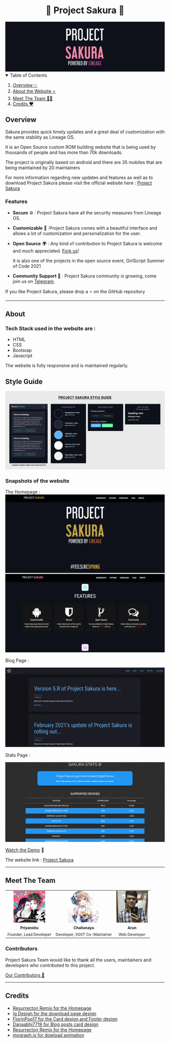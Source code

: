 <div align="center">
  <h1>🌸 Project Sakura 🌸</h1>
  <img src="image\banner_for_readme.png"> </img>
</div>
<details open="open">
  <summary>Table of Contents</summary>
  <ol>
  <li><a href="#overview">Overview ✨</a></li>
  <li><a href="#about">About the Website ⭐</a></li>
   <li><a href="#meet">Meet The Team 👨‍💻</a></li>
  <li><a href="#credits">Credits ❤️</a></li>
 </ol>
</details>

## **Overview**

Sakura provides quick timely updates and a great deal of customization with the same stability as Lineage OS.

It is an Open Source custom ROM building website that is being used by thousands of people and has more than 70k downloads.

The project is originally based on android and there are 35 mobiles that are being maintained by 20 maintainers

For more information regarding new updates and features as well as to download Project Sakura please visit the official website here : [Project Sakura](https://projectsakura.xyz)

### **Features**

- **Secure** ⚙️
  : Project Sakura have all the security measures from Lineage OS.
- **Customizable** 🔧 :Project Sakura comes with a beautiful interface and allows a lot of customization and personalization for the user.
- **Open Source** 🌍 : Any kind of contribution to Project Sakura is welcome and much appreciated. [Fork us](https://github.com/ProjectSakura)!

  It is also one of the projects in the open source event, GirlScript Summer of Code 2021

- **Community Support** 🙌 : Project Sakura community is growing, come join us on [Telegram](https://t.me/ProjectSakura).

If you like Project Sakura, please drop a ⭐ on the GitHub repository

---

## **About**

### Tech Stack used in the website are :

- HTML
- CSS
- Bootsrap
- Javacript

The website is fully responsive and is maintained regularly.

## **Style Guide**

<img src="image\StyleGuideby-DevrajDC.PNG"> </img>

### **Snapshots of the website**

The Homepage :
<img src="image\snapshots\homepage.PNG"> </img>
<img src="image\snapshots\homepage_2.PNG"> </img>

Blog Page :

<img src="image\snapshots\blogpage.PNG"> </img>

Stats Page :

<img src="image\snapshots\statspage.PNG"> </img>

[Watch the Demo](https://www.youtube.com/watch?v=7k7nnAVBh9Y) 🎥

The website link : [Project Sakura](https://projectsakura.xyz)

---

## **Meet The Team**

<table>
<tr>
  <td align="center"> <img src="image\maintainers\shen.jpeg" width="100px"> 
  <br>
  <sub><b>Priyanshu</b> <br>
  Founder, Lead Developer
</td>

 <td align="center"> <img src="image\maintainers\mittal.jpeg" width="100px"> 
  <br>
  <sub><b>Chaitanaya</b> <br>
  Developer, X00T Co-Maintainer
</td>

 <td align="center"> <img src="image\maintainers\arun.jpeg" width="100px"> 
  <br>
  <sub><b>Arun</b> <br>
  Web Developer
</td>
</tr> 
</table>

### **Contributors**

Project Sakura Team would like to thank all the users, maintainers and developers who contributed to this project.

[Our Contributors 🌟](https://github.com/ProjectSakura/ProjectSakura.github.io/graphs/contributors)

---

## **Credits**

- [Resurrecton Remix for the Homepage](https://codepen.io/ig_design/pen/omQXoQ)
- [Ig Design for the download page design](https://codepen.io/ig_design/pen/omQXoQ)
- [FlorinPop17 for the Card design and Footer design](https://codepen.io/FlorinPop17/pen/EJKgKB)
- [Danaabhi7719 for Blog posts card design](https://codepen.io/danaabhi7119/pen/NWxjyby)
- [Resurrecton Remix for the Homepage](https://codepen.io/ig_design/pen/omQXoQ)
- [mograph.ix for dowload animation](https://lottiefiles.com/25923-download-arrow)
